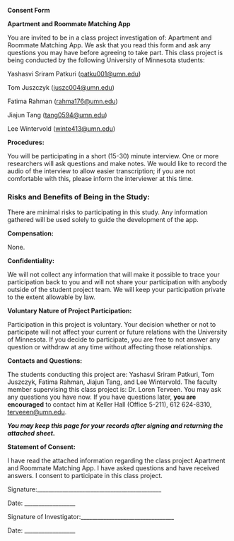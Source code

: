**Consent Form**

**Apartment and Roommate Matching App**

You are invited to be in a class project investigation of: Apartment and
Roommate Matching App. We ask that you read this form and ask any
questions you may have before agreeing to take part. This class project
is being conducted by the following University of Minnesota students:

Yashasvi Sriram Patkuri (<u>patku001@umn.edu</u>)

Tom Juszczyk (<u>juszc004@umn.edu</u>)

Fatima Rahman (<u>rahma176@umn.edu</u>)

Jiajun Tang (<u>tang0594@umn.edu</u>)

Lee Wintervold (<u>winte413@umn.edu</u>)

**Procedures:**

You will be participating in a short (15-30) minute interview. One or
more researchers will ask questions and make notes. We would like to
record the audio of the interview to allow easier transcription; if you
are not comfortable with this, please inform the interviewer at this
time.

### **Risks and Benefits of Being in the Study:**

There are minimal risks to participating in this study. Any information
gathered will be used solely to guide the development of the app.

**Compensation:**

None.

**Confidentiality:**

We will not collect any information that will make it possible to trace
your participation back to you and will not share your participation
with anybody outside of the student project team. We will keep your
participation private to the extent allowable by law.

**Voluntary Nature of Project Participation:**

Participation in this project is voluntary. Your decision whether or not
to participate will not affect your current or future relations with the
University of Minnesota. If you decide to participate, you are free to
not answer any question or withdraw at any time without affecting those
relationships.

**Contacts and Questions:**

The students conducting this project are: Yashasvi Sriram Patkuri, Tom
Juszczyk, Fatima Rahman, Jiajun Tang, and Lee Wintervold. The faculty
member supervising this class project is: Dr. Loren Terveen. You may ask
any questions you have now. If you have questions later, **you are
encouraged** to contact him at Keller Hall (Office 5-211), 612 624-8310,
terveeen@umn.edu.

***You may keep this page for your records after signing and returning
the attached sheet.***

**Statement of Consent:**

I have read the attached information regarding the class project
Apartment and Roommate Matching App. I have asked questions and have
received answers. I consent to participate in this class project.

Signature:\_\_\_\_\_\_\_\_\_\_\_\_\_\_\_\_\_\_\_\_\_\_\_\_\_\_\_\_\_\_\_\_\_\_\_\_\_\_\_\_\_\_\_\_

Date: \_\_\_\_\_\_\_\_\_\_\_\_\_\_\_\_\_\_

Signature of
Investigator:\_\_\_\_\_\_\_\_\_\_\_\_\_\_\_\_\_\_\_\_\_\_\_\_\_\_\_\_\_\_\_\_\_

Date: \_\_\_\_\_\_\_\_\_\_\_\_\_\_\_\_\_\_
